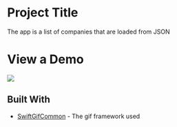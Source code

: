 # Project Title

The app is a list of companies that are loaded from JSON


# View a Demo

![](ezgif.com-video-to-gif.gif)


## Built With

* [SwiftGifCommon](https://github.com/swiftgif/SwiftGif/blob/master/SwiftGifCommon/UIImage%2BGif.swift) - The gif framework used





